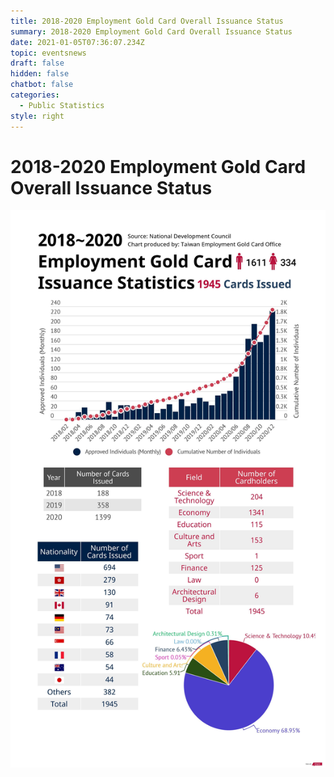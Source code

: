 ```yaml
---
title: 2018-2020 Employment Gold Card Overall Issuance Status
summary: 2018-2020 Employment Gold Card Overall Issuance Status
date: 2021-01-05T07:36:07.234Z
topic: eventsnews
draft: false
hidden: false
chatbot: false
categories:
  - Public Statistics
style: right
---
```

# 2018-2020 Employment Gold Card Overall Issuance Status

![2018-2020 Employment Gold Card Overall Issuance Status](/cms-uploads/2018-2020-employment-gold-card-overall-issuance-status-eng.jpg)